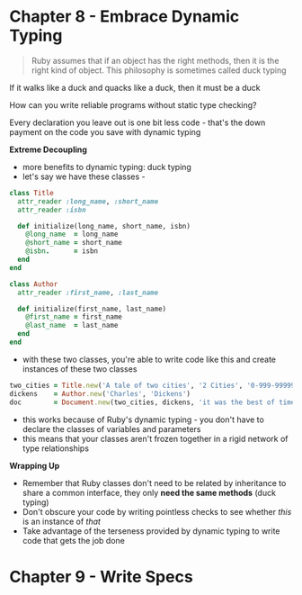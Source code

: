 # Chapter 8 - Embrace Dynamic Typing
> Ruby assumes that if an object has the right methods, then it is the right kind of object. This philosophy is sometimes called duck typing

If it walks like a duck and quacks like a duck, then it must be a duck

How can you write reliable programs without static type checking?

Every declaration you leave out is one bit less code - that's the down payment on the code you save with dynamic typing

__Extreme Decoupling__

* more benefits to dynamic typing: duck typing
* let's say we have these classes -

```ruby
class Title
  attr_reader :long_name, :short_name
  attr_reader :isbn

  def initialize(long_name, short_name, isbn)
    @long_name  = long_name
    @short_name = short_name
    @isbn.      = isbn
  end
end

class Author
  attr_reader :first_name, :last_name

  def initialize(first_name, last_name)
    @first_name = first_name
    @last_name  = last_name
  end
end
```

* with these two classes, you're able to write code like this and create instances of these two classes

```ruby
two_cities = Title.new('A tale of two cities', '2 Cities', '0-999-99999-9')
dickens    = Author.new('Charles', 'Dickens')
doc        = Document.new(two_cities, dickens, 'it was the best of times...')
```

* this works because of Ruby's dynamic typing - you don't have to declare the classes of variables and parameters
* this means that your classes aren't frozen together in a rigid network of type relationships

__Wrapping Up__

* Remember that Ruby classes don't need to be related by inheritance to share a common interface, they only __need the same methods__ (duck typing)
* Don't obscure your code by writing pointless checks to see whether *this* is an instance of *that*
* Take advantage of the terseness provided by dynamic typing to write code that gets the job done

# Chapter 9 - Write Specs

